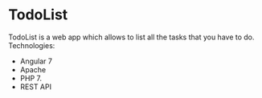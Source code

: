 # TodoList

TodoList is a web app which allows to list all the tasks that you have to do.
Technologies:
- Angular 7
- Apache
- PHP 7.
- REST API
